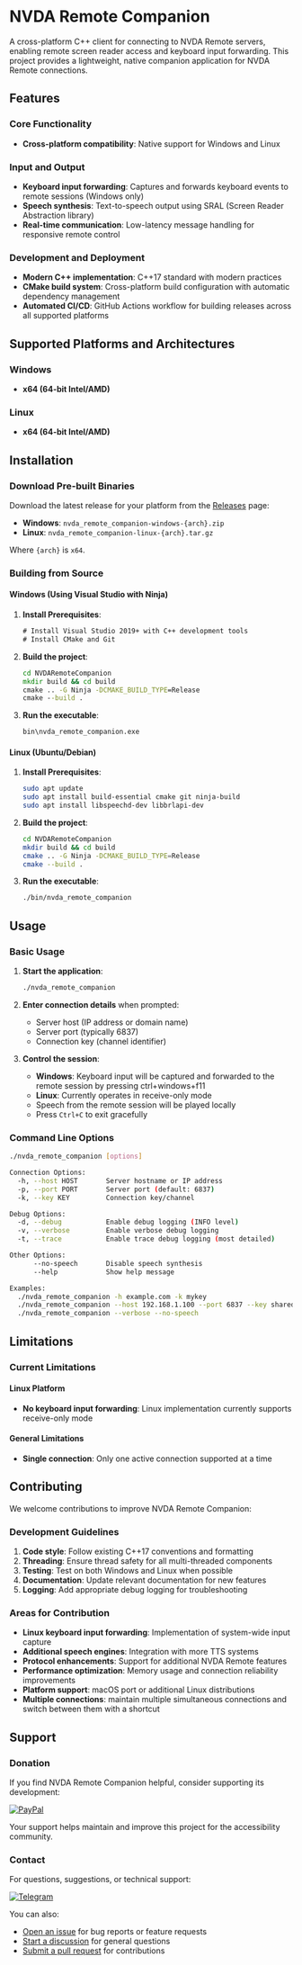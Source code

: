 # NVDA Remote Companion

A cross-platform C++ client for connecting to NVDA Remote servers, enabling remote screen reader access and keyboard input forwarding. This project provides a lightweight, native companion application for NVDA Remote connections.

## Features

### Core Functionality
- **Cross-platform compatibility**: Native support for Windows and Linux

### Input and Output
- **Keyboard input forwarding**: Captures and forwards keyboard events to remote sessions (Windows only)
- **Speech synthesis**: Text-to-speech output using SRAL (Screen Reader Abstraction library)
- **Real-time communication**: Low-latency message handling for responsive remote control

### Development and Deployment
- **Modern C++ implementation**: C++17 standard with modern practices
- **CMake build system**: Cross-platform build configuration with automatic dependency management
- **Automated CI/CD**: GitHub Actions workflow for building releases across all supported platforms

## Supported Platforms and Architectures

### Windows
- **x64 (64-bit Intel/AMD)**

### Linux
- **x64 (64-bit Intel/AMD)**

## Installation

### Download Pre-built Binaries

Download the latest release for your platform from the [Releases](../../releases) page:

- **Windows**: `nvda_remote_companion-windows-{arch}.zip`
- **Linux**: `nvda_remote_companion-linux-{arch}.tar.gz`

Where `{arch}` is `x64`.

### Building from Source

#### Windows (Using Visual Studio with Ninja)

1. **Install Prerequisites**:
   ```cmd
   # Install Visual Studio 2019+ with C++ development tools
   # Install CMake and Git
   ```

2. **Build the project**:
   ```cmd
   cd NVDARemoteCompanion
   mkdir build && cd build
   cmake .. -G Ninja -DCMAKE_BUILD_TYPE=Release
   cmake --build .
   ```

3. **Run the executable**:
   ```cmd
   bin\nvda_remote_companion.exe
   ```

#### Linux (Ubuntu/Debian)

1. **Install Prerequisites**:
   ```bash
   sudo apt update
   sudo apt install build-essential cmake git ninja-build
   sudo apt install libspeechd-dev libbrlapi-dev
   ```

2. **Build the project**:
   ```bash
   cd NVDARemoteCompanion
   mkdir build && cd build
   cmake .. -G Ninja -DCMAKE_BUILD_TYPE=Release
   cmake --build .
   ```

3. **Run the executable**:
   ```bash
   ./bin/nvda_remote_companion
   ```

## Usage

### Basic Usage

1. **Start the application**:
   ```bash
   ./nvda_remote_companion
   ```

2. **Enter connection details** when prompted:
   - Server host (IP address or domain name)
   - Server port (typically 6837)
   - Connection key (channel identifier)

3. **Control the session**:
   - **Windows**: Keyboard input will be captured and forwarded to the remote session by pressing ctrl+windows+f11
   - **Linux**: Currently operates in receive-only mode
   - Speech from the remote session will be played locally
   - Press `Ctrl+C` to exit gracefully

### Command Line Options

```bash
./nvda_remote_companion [options]

Connection Options:
  -h, --host HOST       Server hostname or IP address
  -p, --port PORT       Server port (default: 6837)  
  -k, --key KEY         Connection key/channel

Debug Options:
  -d, --debug           Enable debug logging (INFO level)
  -v, --verbose         Enable verbose debug logging
  -t, --trace           Enable trace debug logging (most detailed)

Other Options:
      --no-speech       Disable speech synthesis
      --help            Show help message

Examples:
  ./nvda_remote_companion -h example.com -k mykey
  ./nvda_remote_companion --host 192.168.1.100 --port 6837 --key shared_session
  ./nvda_remote_companion --verbose --no-speech
```

## Limitations

### Current Limitations

#### Linux Platform
- **No keyboard input forwarding**: Linux implementation currently supports receive-only mode

#### General Limitations
- **Single connection**: Only one active connection supported at a time

## Contributing

We welcome contributions to improve NVDA Remote Companion:

### Development Guidelines
1. **Code style**: Follow existing C++17 conventions and formatting
2. **Threading**: Ensure thread safety for all multi-threaded components
3. **Testing**: Test on both Windows and Linux when possible
4. **Documentation**: Update relevant documentation for new features
5. **Logging**: Add appropriate debug logging for troubleshooting

### Areas for Contribution
- **Linux keyboard input forwarding**: Implementation of system-wide input capture
- **Additional speech engines**: Integration with more TTS systems
- **Protocol enhancements**: Support for additional NVDA Remote features
- **Performance optimization**: Memory usage and connection reliability improvements
- **Platform support**: macOS port or additional Linux distributions
- **Multiple connections**: maintain multiple simultaneous connections and switch between them with a shortcut

## Support

### Donation

If you find NVDA Remote Companion helpful, consider supporting its development:

[![PayPal](https://img.shields.io/badge/PayPal-00457C?style=for-the-badge&logo=paypal&logoColor=white)](https://paypal.me/gozaltech)

Your support helps maintain and improve this project for the accessibility community.

### Contact

For questions, suggestions, or technical support:

[![Telegram](https://img.shields.io/badge/Telegram-2CA5E0?style=for-the-badge&logo=telegram&logoColor=white)](https://t.me/beqabeqa483)

You can also:
- [Open an issue](../../issues) for bug reports or feature requests
- [Start a discussion](../../discussions) for general questions
- [Submit a pull request](../../pulls) for contributions
